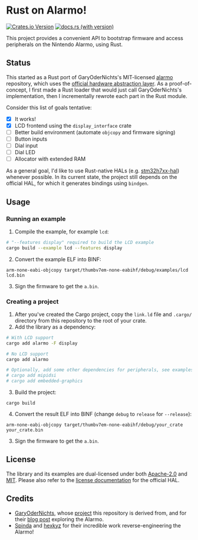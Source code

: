 # Rust on Alarmo!
[![Crates.io Version](https://img.shields.io/crates/v/alarmo)](https://crates.io/crates/alarmo)
[![docs.rs (with version)](https://img.shields.io/docsrs/alarmo/latest)](https://docs.rs/alarmo)

This project provides a convenient API to bootstrap firmware and access peripherals on the Nintendo Alarmo, using Rust.

## Status

This started as a Rust port of GaryOderNichts's MIT-licensed [alarmo](https://github.com/GaryOderNichts/alarmo) repository, which uses the [official hardware abstraction layer](https://github.com/STMicroelectronics/STM32CubeH7). As a proof-of-concept, I first made a Rust loader that would just call GaryOderNichts's implementation, then I incrementally rewrote each part in the Rust module.

Consider this list of goals tentative:

- [x] It works!
- [x] LCD frontend using the `display_interface` crate
- [ ] Better build environment (automate `objcopy` and firmware signing)
- [ ] Button inputs
- [ ] Dial input
- [ ] Dial LED
- [ ] Allocator with extended RAM

As a general goal, I'd like to use Rust-native HALs (e.g. [stm32h7xx-hal](https://crates.io/crates/stm32h7xx-hal)) whenever possible. In its current state, the project still depends on the official HAL, for which it generates bindings using `bindgen`.

## Usage

### Running an example

1. Compile the example, for example `lcd`:
```sh
# "--features display" required to build the LCD example
cargo build --example lcd --features display
```
2. Convert the example ELF into BINF:
```
arm-none-eabi-objcopy target/thumbv7em-none-eabihf/debug/examples/lcd lcd.bin
```
3. Sign the firmware to get the `a.bin`.

### Creating a project

1. After you've created the Cargo project, copy the `link.ld` file and `.cargo/` directory from this repository to the root of your crate.
2. Add the library as a dependency:
```sh
# With LCD support
cargo add alarmo -F display

# No LCD support
cargo add alarmo

# Optionally, add some other dependencies for peripherals, see examples for details
# cargo add mipidsi
# cargo add embedded-graphics
```
3. Build the project:
```
cargo build
```
4. Convert the result ELF into BINF (change `debug` to `release` for `--release`):
```
arm-none-eabi-objcopy target/thumbv7em-none-eabihf/debug/your_crate your_crate.bin
```
3. Sign the firmware to get the `a.bin`.

## License
The library and its examples are dual-licensed under both [Apache-2.0](LICENSE-APACHE) and [MIT](LICENSE-MIT). Please also refer to the [license documentation](https://github.com/STMicroelectronics/STM32CubeH7/blob/master/LICENSE.md) for the official HAL.

## Credits
* [GaryOderNichts](https://github.com/GaryOderNichts/), whose [project](https://github.com/GaryOderNichts/alarmo) this repository is derived from, and for their [blog post](https://garyodernichts.blogspot.com/2024/10/looking-into-nintendo-alarmo.html) exploring the Alarmo.
* [Spinda](https://spinda.net/) and [hexkyz](https://twitter.com/hexkyz) for their incredible work reverse-engineering the Alarmo!